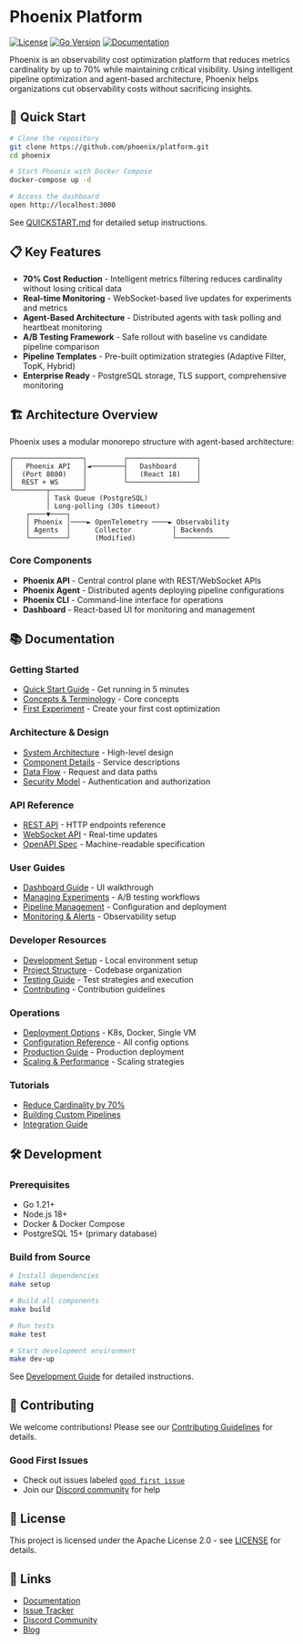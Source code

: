 # Phoenix Platform

[![License](https://img.shields.io/badge/License-MIT-blue.svg)](LICENSE)
[![Go Version](https://img.shields.io/badge/Go-1.21%2B-blue)](go.mod)
[![Documentation](https://img.shields.io/badge/docs-latest-green)](docs/)

Phoenix is an observability cost optimization platform that reduces metrics cardinality by up to 70% while maintaining critical visibility. Using intelligent pipeline optimization and agent-based architecture, Phoenix helps organizations cut observability costs without sacrificing insights.

## 🚀 Quick Start

```bash
# Clone the repository
git clone https://github.com/phoenix/platform.git
cd phoenix

# Start Phoenix with Docker Compose
docker-compose up -d

# Access the dashboard
open http://localhost:3000
```

See [QUICKSTART.md](QUICKSTART.md) for detailed setup instructions.

## 📋 Key Features

- **70% Cost Reduction** - Intelligent metrics filtering reduces cardinality without losing critical data
- **Real-time Monitoring** - WebSocket-based live updates for experiments and metrics
- **Agent-Based Architecture** - Distributed agents with task polling and heartbeat monitoring
- **A/B Testing Framework** - Safe rollout with baseline vs candidate pipeline comparison
- **Pipeline Templates** - Pre-built optimization strategies (Adaptive Filter, TopK, Hybrid)
- **Enterprise Ready** - PostgreSQL storage, TLS support, comprehensive monitoring

## 🏗️ Architecture Overview

Phoenix uses a modular monorepo structure with agent-based architecture:

```
┌─────────────────┐         ┌─────────────────┐
│   Phoenix API   │◄────────┤   Dashboard     │
│  (Port 8080)    │         │   (React 18)    │
│  REST + WS      │         └─────────────────┘
└────────┬────────┘
         │ Task Queue (PostgreSQL)
         │ Long-polling (30s timeout)
    ┌────▼────┐
    │ Phoenix │────► OpenTelemetry ────► Observability
    │ Agents  │      Collector          │ Backends
    └─────────┘      (Modified)         └─────────────
```

### Core Components

- **Phoenix API** - Central control plane with REST/WebSocket APIs
- **Phoenix Agent** - Distributed agents deploying pipeline configurations
- **Phoenix CLI** - Command-line interface for operations
- **Dashboard** - React-based UI for monitoring and management

## 📚 Documentation

### Getting Started
- [Quick Start Guide](QUICKSTART.md) - Get running in 5 minutes
- [Concepts & Terminology](docs/getting-started/concepts.md) - Core concepts
- [First Experiment](docs/getting-started/first-experiment.md) - Create your first cost optimization

### Architecture & Design
- [System Architecture](docs/architecture/system-design.md) - High-level design
- [Component Details](docs/architecture/components.md) - Service descriptions
- [Data Flow](docs/architecture/data-flow.md) - Request and data paths
- [Security Model](docs/architecture/security.md) - Authentication and authorization

### API Reference
- [REST API](docs/api/rest-api.md) - HTTP endpoints reference
- [WebSocket API](docs/api/websocket-api.md) - Real-time updates
- [OpenAPI Spec](docs/api/openapi.yaml) - Machine-readable specification

### User Guides
- [Dashboard Guide](docs/user-guide/dashboard.md) - UI walkthrough
- [Managing Experiments](docs/user-guide/experiments.md) - A/B testing workflows
- [Pipeline Management](docs/user-guide/pipelines.md) - Configuration and deployment
- [Monitoring & Alerts](docs/user-guide/monitoring.md) - Observability setup

### Developer Resources
- [Development Setup](DEVELOPMENT_GUIDE.md) - Local environment setup
- [Project Structure](docs/developer-guide/project-structure.md) - Codebase organization
- [Testing Guide](docs/developer-guide/testing.md) - Test strategies and execution
- [Contributing](CONTRIBUTING.md) - Contribution guidelines

### Operations
- [Deployment Options](docs/operations/deployment/) - K8s, Docker, Single VM
- [Configuration Reference](docs/operations/configuration.md) - All config options
- [Production Guide](docs/operations/OPERATIONS_GUIDE_COMPLETE.md) - Production deployment
- [Scaling & Performance](docs/operations/scaling.md) - Scaling strategies

### Tutorials
- [Reduce Cardinality by 70%](docs/tutorials/reduce-cardinality.md)
- [Building Custom Pipelines](docs/tutorials/custom-pipelines.md)
- [Integration Guide](docs/tutorials/integration-guide.md)

## 🛠️ Development

### Prerequisites

- Go 1.21+
- Node.js 18+
- Docker & Docker Compose
- PostgreSQL 15+ (primary database)

### Build from Source

```bash
# Install dependencies
make setup

# Build all components
make build

# Run tests
make test

# Start development environment
make dev-up
```

See [Development Guide](DEVELOPMENT_GUIDE.md) for detailed instructions.

## 🤝 Contributing

We welcome contributions! Please see our [Contributing Guidelines](CONTRIBUTING.md) for details.

### Good First Issues

- Check out issues labeled [`good first issue`](https://github.com/phoenix/platform/issues?q=label%3A%22good+first+issue%22)
- Join our [Discord community](https://discord.gg/phoenix) for help

## 📄 License

This project is licensed under the Apache License 2.0 - see [LICENSE](LICENSE) for details.

## 🔗 Links

- [Documentation](docs/)
- [Issue Tracker](https://github.com/phoenix/platform/issues)
- [Discord Community](https://discord.gg/phoenix)
- [Blog](https://phoenix.io/blog)